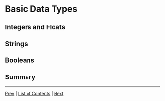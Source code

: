 # Basic Data Types

## Integers and Floats
## Strings
## Booleans
## Summary
---
[Prev](variables.md) | [List of Contents](README.md) | [Next](collections.md)